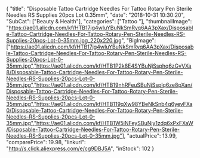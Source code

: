 {
	"title": "Disposable Tattoo Cartridge Needles For Tattoo Rotary Pen Sterile Needles RS Supplies 20pcs  Lot 0.35mm",
	"date": "2018-10-31 10:30:20",
	"SubCat": ["Beauty & Health"],
	"categories": ["Tattoo "],
	"thumbnailImage": "https://ae01.alicdn.com/kf/HTB17jg4wIuYBuNkSmRyq6AA3pXax/Disposable-Tattoo-Cartridge-Needles-For-Tattoo-Rotary-Pen-Sterile-Needles-RS-Supplies-20pcs-Lot-0-35mm.jpg_220x220.jpg",
	"BigImage": ["https://ae01.alicdn.com/kf/HTB17jg4wIuYBuNkSmRyq6AA3pXax/Disposable-Tattoo-Cartridge-Needles-For-Tattoo-Rotary-Pen-Sterile-Needles-RS-Supplies-20pcs-Lot-0-35mm.jpg","https://ae01.alicdn.com/kf/HTB1P2k8E4SYBuNjSsphq6zGvVXa8/Disposable-Tattoo-Cartridge-Needles-For-Tattoo-Rotary-Pen-Sterile-Needles-RS-Supplies-20pcs-Lot-0-35mm.jpg","https://ae01.alicdn.com/kf/HTB19nhRFeuSBuNjSsplq6ze8pXan/Disposable-Tattoo-Cartridge-Needles-For-Tattoo-Rotary-Pen-Sterile-Needles-RS-Supplies-20pcs-Lot-0-35mm.jpg","https://ae01.alicdn.com/kf/HTB119qXw98YBeNkSnb4q6yevFXa0/Disposable-Tattoo-Cartridge-Needles-For-Tattoo-Rotary-Pen-Sterile-Needles-RS-Supplies-20pcs-Lot-0-35mm.jpg","https://ae01.alicdn.com/kf/HTB1W5iNFeySBuNjy1zdq6xPxFXaW/Disposable-Tattoo-Cartridge-Needles-For-Tattoo-Rotary-Pen-Sterile-Needles-RS-Supplies-20pcs-Lot-0-35mm.jpg"],
	"actualPrice": 13.99,
	"comparePrice": 19.98,
	"linkurl": "http://s.click.aliexpress.com/e/cg9DBJ5A",
	"inStock": 102
}
